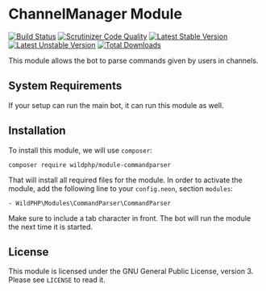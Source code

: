 # ChannelManager Module
[![Build Status](https://scrutinizer-ci.com/g/WildPHP/module-commandparser/badges/build.png?b=master)](https://scrutinizer-ci.com/g/WildPHP/module-commandparser/build-status/master)
[![Scrutinizer Code Quality](https://scrutinizer-ci.com/g/WildPHP/module-commandparser/badges/quality-score.png?b=master)](https://scrutinizer-ci.com/g/WildPHP/module-commandparser/?branch=master)
[![Latest Stable Version](https://poser.pugx.org/wildphp/module-commandparser/v/stable)](https://packagist.org/packages/wildphp/module-commandparser)
[![Latest Unstable Version](https://poser.pugx.org/wildphp/module-commandparser/v/unstable)](https://packagist.org/packages/wildphp/module-commandparser)
[![Total Downloads](https://poser.pugx.org/wildphp/module-commandparser/downloads)](https://packagist.org/packages/wildphp/module-commandparser)

This module allows the bot to parse commands given by users in channels.

## System Requirements
If your setup can run the main bot, it can run this module as well.

## Installation
To install this module, we will use `composer`:

	composer require wildphp/module-commandparser

That will install all required files for the module. In order to activate the module, add the following line to your `config.neon`, section `modules`:

	- WildPHP\Modules\CommandParser\CommandParser

Make sure to include a tab character in front. The bot will run the module the next time it is started.

## License
This module is licensed under the GNU General Public License, version 3. Please see `LICENSE` to read it.
